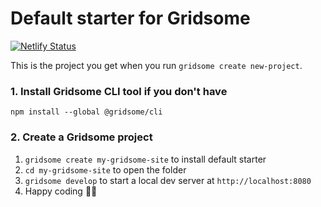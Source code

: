 # Default starter for Gridsome

[![Netlify Status](https://api.netlify.com/api/v1/badges/fc2b6ec3-b49f-4cdf-8389-2e59be365f28/deploy-status)](https://app.netlify.com/sites/pradelladev/deploys)

This is the project you get when you run `gridsome create new-project`.

### 1. Install Gridsome CLI tool if you don't have

`npm install --global @gridsome/cli`

### 2. Create a Gridsome project

1. `gridsome create my-gridsome-site` to install default starter
2. `cd my-gridsome-site` to open the folder
3. `gridsome develop` to start a local dev server at `http://localhost:8080`
4. Happy coding 🎉🙌
